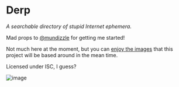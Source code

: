 # Derp
*A searchable directory of stupid Internet ephemera.*

Mad props to [@mundizzle](http://twitter.com/mundizzle) for getting me started!

Not much here at the moment, but you can [enjoy the images](http://vancetran.com/derp/) that this project will be based around in the mean time.

Licensed under ISC, I guess?

![image](http://vancetran.com/derp/curb-ehh.gif)
